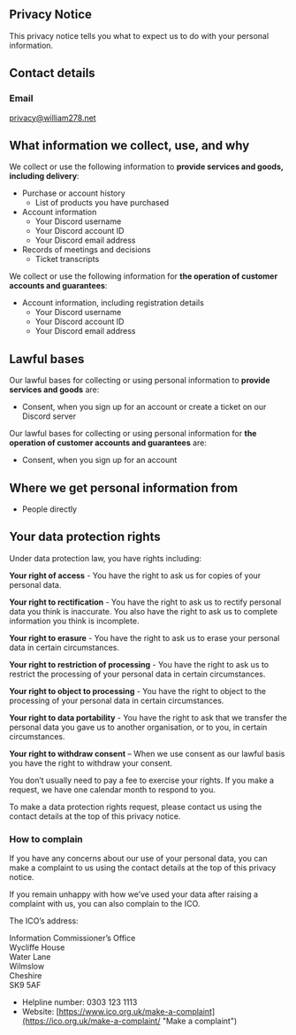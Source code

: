 ## Privacy Notice

This privacy notice tells you what to expect us to do with your personal information.

## Contact details

### Email

privacy@william278.net

## What information we collect, use, and why

We collect or use the following information to **provide services and goods, including delivery**:

* Purchase or account history
  * List of products you have purchased
* Account information
  * Your Discord username
  * Your Discord account ID 
  * Your Discord email address
* Records of meetings and decisions
  * Ticket transcripts

We collect or use the following information for **the operation of customer accounts and guarantees**:

* Account information, including registration details
  * Your Discord username
  * Your Discord account ID 
  * Your Discord email address

## Lawful bases

Our lawful bases for collecting or using personal information to **provide services and goods** are:

* Consent, when you sign up for an account or create a ticket on our Discord server

Our lawful bases for collecting or using personal information for **the operation of customer accounts and guarantees** are:

* Consent, when you sign up for an account

## Where we get personal information from

* People directly

## Your data protection rights

Under data protection law, you have rights including:

**Your right of access** - You have the right to ask us for copies of your personal data.

**Your right to rectification** - You have the right to ask us to rectify personal data you think is inaccurate. You also have the right to ask us to complete information you think is incomplete.

**Your right to erasure** - You have the right to ask us to erase your personal data in certain circumstances.

**Your right to restriction of processing** - You have the right to ask us to restrict the processing of your personal data in certain circumstances.

**Your right to object to processing** - You have the right to object to the processing of your personal data in certain circumstances.

**Your right to data portability** - You have the right to ask that we transfer the personal data you gave us to another organisation, or to you, in certain circumstances.

**Your right to withdraw consent** – When we use consent as our lawful basis you have the right to withdraw your consent.

You don’t usually need to pay a fee to exercise your rights. If you make a request, we have one calendar month to respond to you.

To make a data protection rights request, please contact us using the contact details at the top of this privacy notice.

### How to complain

If you have any concerns about our use of your personal data, you can make a complaint to us using the contact details at the top of this privacy notice.

If you remain unhappy with how we’ve used your data after raising a complaint with us, you can also complain to the ICO.

The ICO’s address:           

Information Commissioner’s Office  
Wycliffe House  
Water Lane  
Wilmslow  
Cheshire  
SK9 5AF  

* Helpline number: 0303 123 1113
* Website: [https://www.ico.org.uk/make-a-complaint](https://ico.org.uk/make-a-complaint/ "Make a complaint")